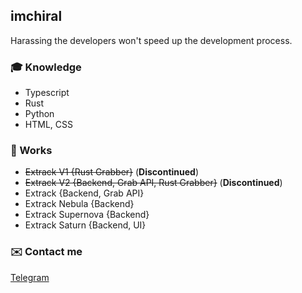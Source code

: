 ## imchiral
Harassing the developers won't speed up the development process.

### 🎓 Knowledge
- Typescript
- Rust
- Python
- HTML, CSS

### 🔧 Works
- ~~Extrack V1 {Rust Grabber}~~ (**Discontinued**)
- ~~Extrack V2 {Backend, Grab API, Rust Grabber}~~ (**Discontinued**)
- Extrack {Backend, Grab API}
- Extrack Nebula {Backend}
- Extrack Supernova {Backend}
- Extrack Saturn {Backend, UI}

### ✉️ Contact me
[Telegram](https://t.me/imchiral)
